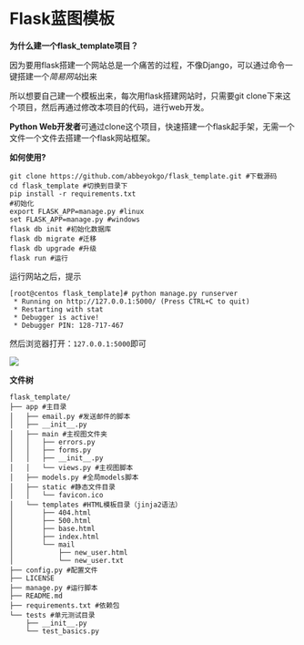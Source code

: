 # Flask蓝图模板

**为什么建一个flask_template项目？**

因为要用flask搭建一个网站总是一个痛苦的过程，不像Django，可以通过命令一键搭建一个*简易网站*出来

所以想要自己建一个模板出来，每次用flask搭建网站时，只需要git clone下来这个项目，然后再通过修改本项目的代码，进行web开发。

**Python Web开发者**可通过clone这个项目，快速搭建一个flask起手架，无需一个文件一个文件去搭建一个flask网站框架。


**如何使用?**

```
git clone https://github.com/abbeyokgo/flask_template.git #下载源码
cd flask_template #切换到目录下
pip install -r requirements.txt
#初始化
export FLASK_APP=manage.py #linux
set FLASK_APP=manage.py #windows
flask db init #初始化数据库
flask db migrate #迁移
flask db upgrade #升级
flask run #运行
```

运行网站之后，提示
```
[root@centos flask_template]# python manage.py runserver
 * Running on http://127.0.0.1:5000/ (Press CTRL+C to quit)
 * Restarting with stat
 * Debugger is active!
 * Debugger PIN: 128-717-467
```

然后浏览器打开：`127.0.0.1:5000`即可

![](https://ws1.sinaimg.cn/large/0074MymAgy1fz8a6oftzyj30y40a074j.jpg)



**文件树**
```
flask_template/
├── app #主目录
│   ├── email.py #发送邮件的脚本
│   ├── __init__.py
│   ├── main #主视图文件夹
│   │   ├── errors.py
│   │   ├── forms.py
│   │   ├── __init__.py
│   │   └── views.py #主视图脚本
│   ├── models.py #全局models脚本
│   ├── static #静态文件目录
│   │   └── favicon.ico
│   └── templates #HTML模板目录（jinja2语法）
│       ├── 404.html
│       ├── 500.html
│       ├── base.html
│       ├── index.html
│       └── mail
│           ├── new_user.html
│           └── new_user.txt
├── config.py #配置文件
├── LICENSE
├── manage.py #运行脚本
├── README.md
├── requirements.txt #依赖包
└── tests #单元测试目录
    ├── __init__.py
    └── test_basics.py
```
